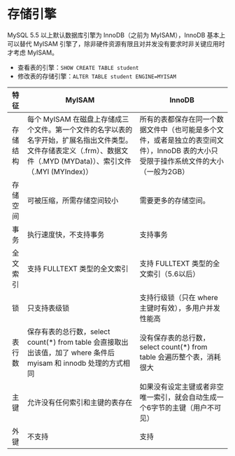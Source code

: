# 存储引擎

MySQL 5.5 以上默认数据库引擎为 InnoDB（之前为 MyISAM），InnoDB 基本上可以替代 MyISAM 引擎了，除非硬件资源有限且对并发没有要求时非关键应用时才考虑 MyISAM。

- 查看表的引擎：`SHOW CREATE TABLE student`
- 修改表的存储引擎：`ALTER TABLE student ENGINE=MYISAM `

|   特征   | MyISAM                                                       | InnoDB                                                       |
| :------: | ------------------------------------------------------------ | ------------------------------------------------------------ |
| 存储结构 | 每个 MyISAM 在磁盘上存储成三个文件。第一个文件的名字以表的名字开始，扩展名指出文件类型。文件存储表定义（.frm）、数据文件（.MYD (MYData)）、索引文件（.MYI (MYIndex)） | 所有的表都保存在同一个数据文件中（也可能是多个文件，或者是独立的表空间文件），InnoDB 表的大小只受限于操作系统文件的大小（一般为2GB） |
| 存储空间 | 可被压缩，所需存储空间较小                                   | 需要更多的存储空间。                                         |
|   事务   | 执行速度快，不支持事务                                       | 支持事务                                                     |
| 全文索引 | 支持 FULLTEXT 类型的全文索引                                 | 支持 FULLTEXT 类型的全文索引（5.6以后）                      |
|    锁    | 只支持表级锁                                                 | 支持行级锁（只在 where 主键时有效），多用户并发性能高        |
|  表行数  | 保存有表的总行数，select count(*) from table 会直接取出出该值，加了 where 条件后 myisam 和 innodb 处理的方式相同 | 没有保存表的总行数，select count(*) from table 会遍历整个表，消耗很大 |
|   主键   | 允许没有任何索引和主键的表存在                               | 如果没有设定主键或者非空唯一索引，就会自动生成一个6字节的主键（用户不可见） |
|   外键   | 不支持                                                       | 支持                                                         |

